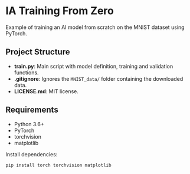 # IA Training From Zero

Example of training an AI model from scratch on the MNIST dataset using PyTorch.

## Project Structure
- **train.py**: Main script with model definition, training and validation functions.  
- **.gitignore**: Ignores the `MNIST_data/` folder containing the downloaded data.  
- **LICENSE.md**: MIT license.  

## Requirements
- Python 3.6+  
- PyTorch  
- torchvision  
- matplotlib  

Install dependencies:
```bash
pip install torch torchvision matplotlib